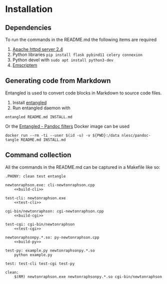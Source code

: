 # Installation

## Dependencies

To run the commands in the README.md the following items are required

1. [Apache httpd server 2.4](http://httpd.apache.org/)
1. Python libraries `pip install flask pybind11 celery connexion`
1. Python devel with `sudo apt install python3-dev`
1. [Emscriptem](https://emscripten.org/docs/getting_started/downloads.html)

## Generating code from Markdown

Entangled is used to convert code blocks in Markdown to source code files.

1. Install [entangled](https://github.com/entangled/entangled)
2. Run entangled daemon with

```shell
entangled README.md INSTALL.md
```

Or the [Entangled - Pandoc filters](https://github.com/entangled/filters) Docker image can be used

```shell
docker run --rm -ti --user $(id -u) -v ${PWD}:/data nlesc/pandoc-tangle README.md INSTALL.md
```

## Command collection

All the commands in the README.md can be captured in a Makefile like so:

```{.makefile file=Makefile}
.PHONY: clean test entangle

newtonraphson.exe: cli-newtonraphson.cpp
	<<build-cli>>

test-cli: newtonraphson.exe
	<<test-cli>>

cgi-bin/newtonraphson: cgi-newtonraphson.cpp
	<<build-cgi>>

test-cgi: cgi-bin/newtonraphson
	<<test-cgi>>

newtonraphsonpy.*.so: py-newtonraphson.cpp
	<<build-py>>

test-py: example.py newtonraphsonpy.*.so
	python example.py

test: test-cli test-cgi test-py

clean:
	$(RM) newtonraphson.exe newtonraphsonpy.*.so cgi-bin/newtonraphson
```
